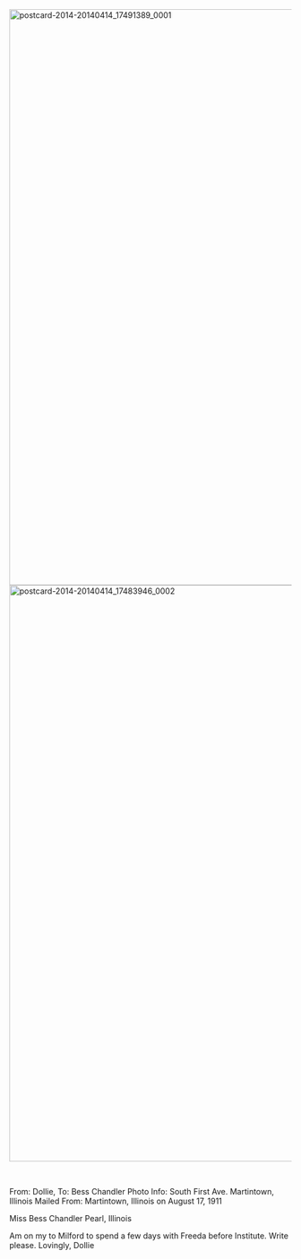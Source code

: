 <html><body><a href="http://107.170.91.122/wp-content/uploads/2014/04/postcard-2014-20140414_17491389_0001.jpg"><img class="alignnone size-full wp-image-220" src="http://107.170.91.122/wp-content/uploads/2014/04/postcard-2014-20140414_17491389_0001.jpg" alt="postcard-2014-20140414_17491389_0001" width="1509" height="1029"></a> <a href="http://107.170.91.122/wp-content/uploads/2014/04/postcard-2014-20140414_17483946_0002.jpg"><img class="alignnone size-full wp-image-221" src="http://107.170.91.122/wp-content/uploads/2014/04/postcard-2014-20140414_17483946_0002.jpg" alt="postcard-2014-20140414_17483946_0002" width="1520" height="1030"></a>

 

From: Dollie, To: Bess Chandler
Photo Info: South First Ave. Martintown, Illinois
Mailed From: Martintown, Illinois on August 17, 1911

Miss Bess Chandler
Pearl, Illinois

Am on my to Milford to spend a few days with Freeda before Institute. Write please.
Lovingly,
Dollie</body></html>